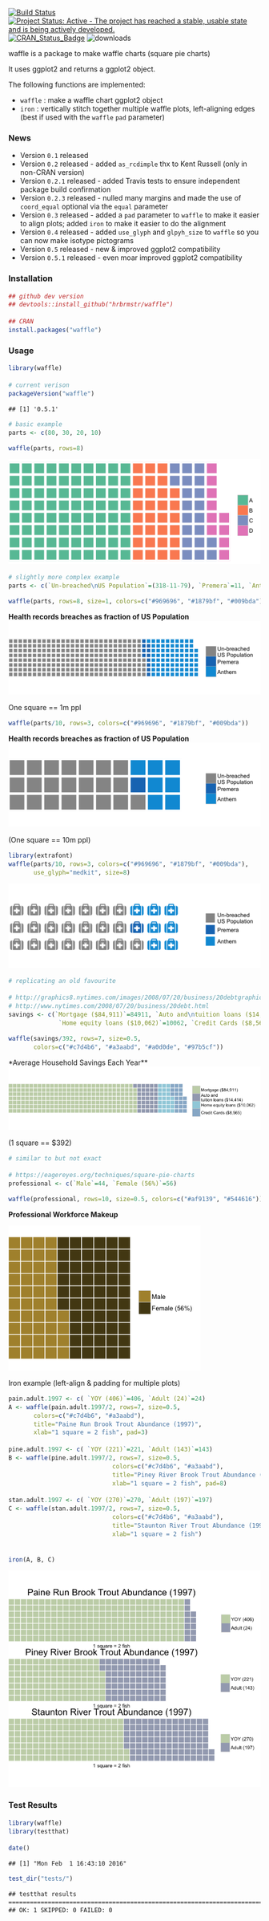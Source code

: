 [![Build Status](https://travis-ci.org/hrbrmstr/waffle.svg)](https://travis-ci.org/hrbrmstr/waffle) [![Project Status: Active - The project has reached a stable, usable state and is being actively developed.](http://www.repostatus.org/badges/0.1.0/active.svg)](http://www.repostatus.org/#active) [![CRAN\_Status\_Badge](http://www.r-pkg.org/badges/version/waffle)](http://cran.r-project.org/web/packages/waffle) ![downloads](http://cranlogs.r-pkg.org/badges/grand-total/waffle)

waffle is a package to make waffle charts (square pie charts)

It uses ggplot2 and returns a ggplot2 object.

The following functions are implemented:

-   `waffle` : make a waffle chart ggplot2 object
-   `iron` : vertically stitch together multiple waffle plots, left-aligning edges (best if used with the `waffle` `pad` parameter)

### News

-   Version `0.1` released
-   Version `0.2` released - added `as_rcdimple` thx to Kent Russell (only in non-CRAN version)
-   Version `0.2.1` released - added Travis tests to ensure independent package build confirmation
-   Version `0.2.3` released - nulled many margins and made the use of `coord_equal` optional via the `equal` parameter
-   Version `0.3` released - added a `pad` parameter to `waffle` to make it easier to align plots; added `iron` to make it easier to do the alignment
-   Version `0.4` released - added `use_glyph` and `glpyh_size` to `waffle` so you can now make isotype pictograms
-   Version `0.5` released - new & improved ggplot2 compatibility
-   Version `0.5.1` released - even moar improved ggplot2 compatibility

### Installation

``` r
## github dev version
## devtools::install_github("hrbrmstr/waffle")

## CRAN
install.packages("waffle")
```

### Usage

``` r
library(waffle)

# current verison
packageVersion("waffle")
```

    ## [1] '0.5.1'

``` r
# basic example
parts <- c(80, 30, 20, 10)
```

``` r
waffle(parts, rows=8)
```

![](README_files/figure-markdown_github/fig1-1.png)<!-- -->

``` r
# slightly more complex example
parts <- c(`Un-breached\nUS Population`=(318-11-79), `Premera`=11, `Anthem`=79)
```

``` r
waffle(parts, rows=8, size=1, colors=c("#969696", "#1879bf", "#009bda"))
```

**Health records breaches as fraction of US Population** ![](README_files/figure-markdown_github/fig2-1.png)<!-- -->

<smaller>One square == 1m ppl</smaller>

``` r
waffle(parts/10, rows=3, colors=c("#969696", "#1879bf", "#009bda")) 
```

**Health records breaches as fraction of US Population** ![](README_files/figure-markdown_github/fig3-1.png)<!-- -->

<smaller>(One square == 10m ppl)</smaller>

``` r
library(extrafont)
waffle(parts/10, rows=3, colors=c("#969696", "#1879bf", "#009bda"),
       use_glyph="medkit", size=8)
```

![](README_files/figure-markdown_github/ww2-1.png)<!-- -->

``` r
# replicating an old favourite

# http://graphics8.nytimes.com/images/2008/07/20/business/20debtgraphic.jpg
# http://www.nytimes.com/2008/07/20/business/20debt.html
savings <- c(`Mortgage ($84,911)`=84911, `Auto and\ntuition loans ($14,414)`=14414, 
              `Home equity loans ($10,062)`=10062, `Credit Cards ($8,565)`=8565)
```

``` r
waffle(savings/392, rows=7, size=0.5, 
       colors=c("#c7d4b6", "#a3aabd", "#a0d0de", "#97b5cf"))
```

\*Average Household Savings Each Year\*\* ![](README_files/figure-markdown_github/fig4a-1.png)<!-- -->

<smaller> (1 square == $392)</smaller>

``` r
# similar to but not exact

# https://eagereyes.org/techniques/square-pie-charts
professional <- c(`Male`=44, `Female (56%)`=56)
```

``` r
waffle(professional, rows=10, size=0.5, colors=c("#af9139", "#544616"))
```

**Professional Workforce Makeup**

![](README_files/figure-markdown_github/f5-1.png)<!-- -->

Iron example (left-align & padding for multiple plots)

``` r
pain.adult.1997 <- c( `YOY (406)`=406, `Adult (24)`=24)
A <- waffle(pain.adult.1997/2, rows=7, size=0.5, 
       colors=c("#c7d4b6", "#a3aabd"), 
       title="Paine Run Brook Trout Abundance (1997)", 
       xlab="1 square = 2 fish", pad=3)

pine.adult.1997 <- c( `YOY (221)`=221, `Adult (143)`=143)
B <- waffle(pine.adult.1997/2, rows=7, size=0.5, 
                             colors=c("#c7d4b6", "#a3aabd"), 
                             title="Piney River Brook Trout Abundance (1997)", 
                             xlab="1 square = 2 fish", pad=8)

stan.adult.1997 <- c( `YOY (270)`=270, `Adult (197)`=197)
C <- waffle(stan.adult.1997/2, rows=7, size=0.5, 
                             colors=c("#c7d4b6", "#a3aabd"), 
                             title="Staunton River Trout Abundance (1997)", 
                             xlab="1 square = 2 fish")


iron(A, B, C)
```

![](README_files/figure-markdown_github/f8-1.png)<!-- -->

### Test Results

``` r
library(waffle)
library(testthat)

date()
```

    ## [1] "Mon Feb  1 16:43:10 2016"

``` r
test_dir("tests/")
```

    ## testthat results ========================================================================================================
    ## OK: 1 SKIPPED: 0 FAILED: 0
